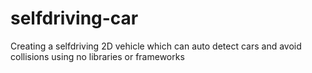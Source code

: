 # selfdriving-car
 Creating a selfdriving 2D vehicle which can auto detect cars and avoid collisions using no libraries or frameworks
